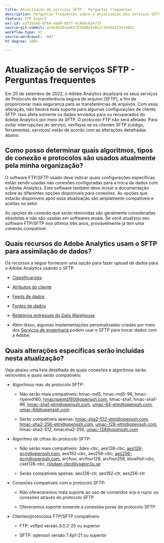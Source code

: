 ```yaml
---
title: Atualização de serviços SFTP - Perguntas frequentes
description: Perguntas frequentes sobre a atualização dos serviços SFTP planejada.
feature: FTP Export
exl-id: e271b545-0769-4a69-9d7f-dc46bc654737
source-git-commit: ac9e4934cee0178fb00e4201cc3444d333a74052
workflow-type: ht
source-wordcount: '447'
ht-degree: 100%

---
```


# Atualização de serviços SFTP - Perguntas frequentes

Em 20 de setembro de 2022, o Adobe Analytics atualizará os seus serviços de Protocolo de transferência segura de arquivo [SFTP], a fim de proporcionar mais segurança para as transferências de arquivos. Com essa alteração, não haverá mais suporte para algumas configurações de cliente SFTP. Isso afeta somente os dados enviados para ou recuperados do Adobe Analytics por meio do SFTP. O protocolo FTP não será afetado. Para evitar interrupções do serviço, verifique se os clientes SFTP (código, ferramentas, serviços) estão de acordo com as alterações detalhadas abaixo.

## Como posso determinar quais algoritmos, tipos de conexão e protocolos são usados atualmente pela minha organização?

O software FTP/SFTP usado deve indicar quais configurações específicas estão sendo usadas nas conexões configuradas para a troca de dados com o Adobe Analytics. Este software também deve incluir a documentação sobre as diferentes opções disponíveis para conexões. As opções que estarão disponíveis após essa atualização são amplamente compatíveis e aceitas no setor.

As opções de conexão que serão removidas são geralmente consideradas obsoletas e não são usadas em softwares atuais. Se você atualizou seu software FTP/SFTP nos últimos três anos, provavelmente já tem uma conexão compatível.

## Quais recursos do Adobe Analytics usam o SFTP para assimilação de dados?

Os recursos a seguir fornecem uma opção para fazer upload de dados para o Adobe Analytics usando o SFTP.

* [Classificações](https://experienceleague.adobe.com/docs/analytics/export/ftp-and-sftp/set-up-ftp-accounts/ftp-saint.html?lang=pt-BR)

* [Atributos do cliente](https://experienceleague.adobe.com/docs/core-services/interface/services/customer-attributes/attributes.html?lang=pt-BR)

* [Feeds de dados](https://experienceleague.adobe.com/docs/analytics/export/ftp-and-sftp/set-up-ftp-accounts/ftp-datafeeds.html?lang=pt-BR)

* [Fontes de dados](https://experienceleague.adobe.com/docs/analytics/export/ftp-and-sftp/set-up-ftp-accounts/ftp-datasources.html?lang=pt-BR)

* [Relatórios entregues do Data Warehouse](https://experienceleague.adobe.com/docs/analytics/export/ftp-and-sftp/set-up-ftp-accounts/ftp-dw-reports.html?lang=pt-BR)

* Além disso, algumas implementações personalizadas criadas por meio dos [Serviços de engenharia](https://experienceleague.adobe.com/docs/analytics/export/ftp-and-sftp/set-up-ftp-accounts/ftp-eng-services.html?lang=pt-BR) podem usar o SFTP para trocar dados com a Adobe.

## Quais alterações específicas serão incluídas nesta atualização?

Veja abaixo uma lista detalhada de quais conexões e algoritmos serão removidos e quais serão
compatíveis:

* Algoritmos mac do protocolo SFTP:

   * Não serão mais compatíveis: hmac-md5, hmac-md5-96, hmac-ripemd160, hmacripemd160@openssh.com, hmac-sha1, hmac-sha1-96, hmac-sha1-etm@openssh.com, umac-64-etm@openssh.com, umac-64@openssh.com

   * Serão compatíveis apenas: hmac-sha2-512-etm@openssh.com, hmac-sha2-256-etm@openssh.com, umac-128-etm@openssh.com, hmac-sha2-512, hmacsha2-256, umac-128@openssh.com

* Algoritmo de cifras do protocolo SFTP:

   * Não serão mais compatíveis: 3des-cbc, aes128-cbc, aes128-gcm@openssh.com, aes192-cbc, aes256-cbc, aes256-gcm@openssh.com, arcfour, arcfour128, arcfour256, blowfish-cbc, cast128-cbc, rijndael-cbc@lysator.liu.se

   * Serão compatíveis apenas: aes128-ctr, aes192-ctr, aes256-ctr

* Conexões compatíveis com o protocolo SFTP:

   * Não ofereceremos mais suporte ao uso de comandos scp e rsync ou conexões através do protocolo SFTP

   * Oferecemos suporte somente a conexões puras de protocolo SFTP

* Clientes/protocolos FTP/SFTP compatíveis:

   * FTP: vsftpd versão 3.0.2-25 ou superior

   * SFTP: openssh versão 7.4p1-21 ou superior
